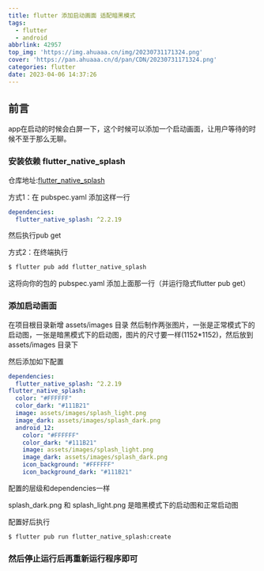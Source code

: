 ```yaml
---
title: flutter 添加启动画面 适配暗黑模式
tags:
  - flutter
  - android
abbrlink: 42957
top_img: 'https://img.ahuaaa.cn/img/20230731171324.png'
cover: 'https://pan.ahuaaa.cn/d/pan/CDN/20230731171324.png'
categories: flutter
date: 2023-04-06 14:37:26
---
```


## 前言

app在启动的时候会白屏一下，这个时候可以添加一个启动画面，让用户等待的时候不至于那么无聊。

### 安装依赖 flutter_native_splash

仓库地址:[flutter_native_splash](https://pub.dev/packages/flutter_native_splash)

方式1：在 pubspec.yaml 添加这样一行

```yaml
dependencies:
  flutter_native_splash: ^2.2.19
```

然后执行pub get

方式2：在终端执行

```bash
$ flutter pub add flutter_native_splash
```
这将向你的包的 pubspec.yaml 添加上面那一行（并运行隐式flutter pub get）


### 添加启动画面

在项目根目录新增 assets/images 目录
然后制作两张图片，一张是正常模式下的启动图，一张是暗黑模式下的启动图，图片的尺寸要一样(1152*1152)，然后放到 assets/images 目录下

然后添加如下配置

```yaml
dependencies:
  flutter_native_splash: ^2.2.19
flutter_native_splash:
  color: "#FFFFFF"
  color_dark: "#111B21"
  image: assets/images/splash_light.png
  image_dark: assets/images/splash_dark.png
  android_12:
    color: "#FFFFFF"
    color_dark: "#111B21"
    image: assets/images/splash_light.png
    image_dark: assets/images/splash_dark.png
    icon_background: "#FFFFFF"
    icon_background_dark: "#111B21"
```

配置的层级和dependencies一样

splash_dark.png 和 splash_light.png 是暗黑模式下的启动图和正常启动图

配置好后执行

```bash
$ flutter pub run flutter_native_splash:create
```

### 然后停止运行后再重新运行程序即可